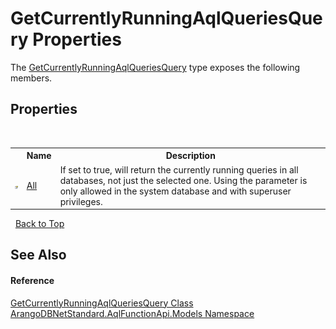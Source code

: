 # GetCurrentlyRunningAqlQueriesQuery Properties
 

The <a href="22678e7e-1df0-8a11-44a6-9c071afd5fcf">GetCurrentlyRunningAqlQueriesQuery</a> type exposes the following members.


## Properties
&nbsp;<table><tr><th></th><th>Name</th><th>Description</th></tr><tr><td>![Public property](media/pubproperty.gif "Public property")</td><td><a href="a58861c8-e7f9-7569-f4a6-19d29d29cf5f">All</a></td><td>
If set to true, will return the currently running queries in all databases, not just the selected one. Using the parameter is only allowed in the system database and with superuser privileges.</td></tr></table>&nbsp;
<a href="#getcurrentlyrunningaqlqueriesquery-properties">Back to Top</a>

## See Also


#### Reference
<a href="22678e7e-1df0-8a11-44a6-9c071afd5fcf">GetCurrentlyRunningAqlQueriesQuery Class</a><br /><a href="e03acbe1-782e-533e-7ffe-cd51613ed54f">ArangoDBNetStandard.AqlFunctionApi.Models Namespace</a><br />